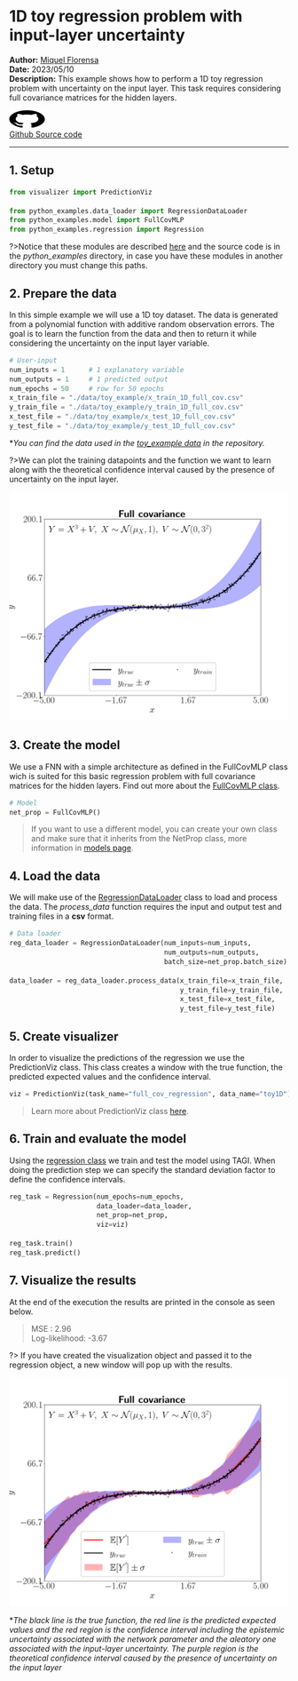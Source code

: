 # 1D toy regression problem with input-layer uncertainty

**Author:** [Miquel Florensa](https://www.linkedin.com/in/miquel-florensa/)  
**Date:** 2023/05/10  
**Description:** This example shows how to perform a 1D toy regression problem with uncertainty on the input layer. This task requires considering full covariance matrices for the hidden layers.  

<a href="https://github.com/lhnguyen102/cuTAGI/blob/main/python_examples/fullcov_regression_runner.py" class="github-link">
  <div class="github-icon-container">
    <img src="../../images/GitHub-Mark.png" alt="GitHub" height="32" width="64">
  </div>
  <div class="github-text-container">
    Github Source code
  </div>
</a>

---

## 1. Setup

```python
from visualizer import PredictionViz

from python_examples.data_loader import RegressionDataLoader
from python_examples.model import FullCovMLP
from python_examples.regression import Regression
```

?>Notice that these modules are described [here](modules/modules.md) and the source code is in the *python_examples* directory, in case you have these modules in another directory you must change this paths.

## 2. Prepare the data

In this simple example we will use a 1D toy dataset. The data is generated from a polynomial function with additive random observation errors. The goal is to learn the function from the data and then to return it while considering the uncertainty on the input layer variable.

```python
# User-input
num_inputs = 1      # 1 explanatory variable
num_outputs = 1     # 1 predicted output
num_epochs = 50     # row for 50 epochs
x_train_file = "./data/toy_example/x_train_1D_full_cov.csv"
y_train_file = "./data/toy_example/y_train_1D_full_cov.csv"
x_test_file = "./data/toy_example/x_test_1D_full_cov.csv"
y_test_file = "./data/toy_example/y_test_1D_full_cov.csv"
```

**You can find the data used in the [toy_example data](https://github.com/lhnguyen102/cuTAGI/tree/main/data/toy_example) in the repository.*

?>We can plot the training datapoints and the function we want to learn along with the theoretical confidence interval caused by the presence of uncertainty on the input layer.

![1D toy full covariance problem data](../../images/1D_toy_regression_fullcov_data.png)

## 3. Create the model

We use a FNN with a simple architecture as defined in the FullCovMLP class wich is suited for this basic regression problem with full covariance matrices for the hidden layers. Find out more about the [FullCovMLP class](modules/models?id=full-covariance-regression-mlp-class).

```python
# Model
net_prop = FullCovMLP()
```

> If you want to use a different model, you can create your own class and make sure that it inherits from the NetProp class, more information in [models page](modules/models?id=netprop-class).

## 4. Load the data

We will make use of the [RegressionDataLoader](modules/data-loader?id=data-loader) class to load and process the data. The *process_data* function requires the input and output test and training files in a **csv** format.

```python
# Data loader
reg_data_loader = RegressionDataLoader(num_inputs=num_inputs,
                                       num_outputs=num_outputs,
                                       batch_size=net_prop.batch_size)
                                       
data_loader = reg_data_loader.process_data(x_train_file=x_train_file,
                                           y_train_file=y_train_file,
                                           x_test_file=x_test_file,
                                           y_test_file=y_test_file)
```

## 5. Create visualizer

In order to visualize the predictions of the regression we use the PredictionViz class. This class creates a window with the true function, the predicted expected values and the confidence interval.

```python
viz = PredictionViz(task_name="full_cov_regression", data_name="toy1D")
```

> Learn more about PredictionViz class [here](https://github.com/lhnguyen102/cuTAGI/blob/main/visualizer.py).

## 6. Train and evaluate the model

Using the [regression class](modules/regression?id=regression-class) we train and test the model using TAGI. When doing the prediction step we can specify the standard deviation factor to define the confidence intervals.

```python
reg_task = Regression(num_epochs=num_epochs,
                      data_loader=data_loader,
                      net_prop=net_prop,
                      viz=viz)

reg_task.train()
reg_task.predict()
```

## 7. Visualize the results

At the end of the execution the results are printed in the console as seen below.

> MSE           :  2.96  
> Log-likelihood: -3.67

?> If you have created the visualization object and passed it to the regression object, a new window will pop up with the results.

![1D toy regression heteroscedastic problem](../../images/1D_toy_regression_fullcov.png)

**The black line is the true function, the red line is the predicted expected values and the red region is the confidence interval including the epistemic uncertainty associated with the network parameter and the aleatory one associated with the input-layer uncertainty. The purple region is the theoretical confidence interval caused by the presence of uncertainty on the input layer*

